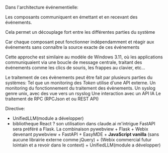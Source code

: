 Dans l'architecture événementielle:

Les composants communiquent en émettant et en recevant des événements.

 Cela permet un découplage fort entre les différentes parties du système
 
 Car chaque composant peut fonctionner indépendamment et réagir aux événements sans connaître la source exacte de ces événements
 
 Cette approche est similaire au modèle de Windows 3.11, où les applications communiquaient via une boucle de message centrale, traitant des événements comme les clics de souris, les frappes au clavier, etc...

Le traitement de ces évènements peut être fait par plusieurs parties du systèmes:
Tel que un monitoring des *Token* utilise d'une API externe.
 Un monitoring du fonctionnement du traitement des évènements.
 Un syslog genre unix, avec des vue  vers un rsyslog
 Une interaction avec un API IA
Le traitement de RPC (RPCJson et ou REST API)

Directive:
+ UnifiedLLM(module a développer)
+ bibliotheque React ? son utilisation dans claude.ai m'intrigue
FastAPI sera préféré a Flask. La combinaison pywebview + Flask + Webix devenant pywebview + FastAPI + EasyMDE + **JavaScript vanilla** (sans aucune librairie externe comme jQuery) + (Webix commercial futur lointain et a revoir dans le context) + UnifiedLLM(module a développer)
